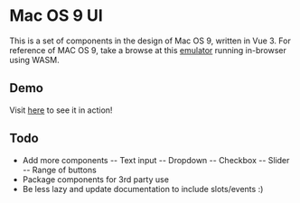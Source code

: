 # Mac OS 9 UI

This is a set of components in the design of Mac OS 9, written in Vue 3. For reference of MAC OS 9, take a browse at this [emulator](https://infinitemac.org/2000/Mac%20OS%209.0.4) running in-browser using WASM.

## Demo

Visit [here](https://bdsplum.github.io/mac-os-9-ui/) to see it in action!

## Todo

 - Add more components
 -- Text input
 -- Dropdown
 -- Checkbox
 -- Slider
 -- Range of buttons
 - Package components for 3rd party use
 - Be less lazy and update documentation to include slots/events :) 
